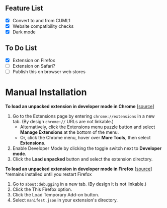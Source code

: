 ## Feature List
- [x] Convert to and from CUML1
- [x] Website compatibility checks
- [x] Dark mode

## To Do List
- [x] Extension on Firefox
- [ ] Extension on Safari?
- [ ] Publish this on browser web stores

# Manual Installation
**To load an unpacked extension in developer mode in Chrome** [[source](https://developer.chrome.com/docs/extensions/get-started/tutorial/hello-world#load-unpacked)]
1. Go to the Extensions page by entering `chrome://extensions` in a new tab. (By design `chrome://` URLs are not linkable.)
    - Alternatively, click the Extensions menu puzzle button and select **Manage Extensions** at the bottom of the menu.
    - Or, click the Chrome menu, hover over **More Tools**, then select **Extensions**.
2. Enable Developer Mode by clicking the toggle switch next to **Developer mode**.
3. Click the **Load unpacked** button and select the extension directory.

**To load an unpacked extension in developer mode in Firefox** [[source](https://developer.mozilla.org/en-US/docs/Mozilla/Add-ons/WebExtensions/Your_first_WebExtension#installing)] \*remains installed until you restart Firefox
1. Go to `about:debugging` in a new tab. (By design it is not linkable.)
2. Click the This Firefox option.
3. Click the Load Temporary Add-on button.
4. Select `manifest.json` in your extension's directory.